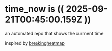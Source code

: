 # time_now is (( 2025-09-21T00:45:00.159Z ))

an automated repo that shows the currnent time

inspired by [breakingheatmap](https://github.com/breakingheatmap/breakingheatmap)